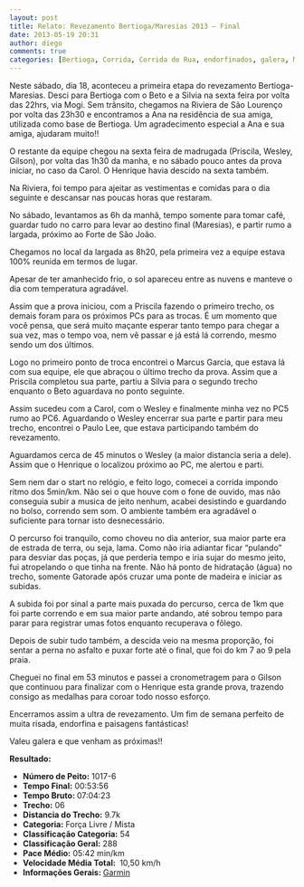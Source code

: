 ```yaml
---
layout: post
title: Relato: Revezamento Bertioga/Maresias 2013 – Final
date: 2013-05-19 20:31
author: diego
comments: true
categories: [Bertioga, Corrida, Corrida de Rua, endorfinados, galera, Maresias, revezamento]
---
```

Neste sábado, dia 18, aconteceu a primeira etapa do revezamento Bertioga-Maresias. Desci para Bertioga com o Beto e a Silvia na sexta feira por volta das 22hrs, via Mogi. Sem trânsito, chegamos na Riviera de São Lourenço por volta das 23h30 e encontramos a Ana na residência de sua amiga, utilizada como base de Bertioga. Um agradecimento especial a Ana e sua amiga, ajudaram muito!!

O restante da equipe chegou na sexta feira de madrugada (Priscila, Wesley, Gilson), por volta das 1h30 da manha, e no sábado pouco antes da prova iniciar, no caso da Carol. O Henrique havia descido na sexta também.

Na Riviera, foi tempo para ajeitar as vestimentas e comidas para o dia seguinte e descansar nas poucas horas que restaram.

No sábado, levantamos as 6h da manhã, tempo somente para tomar café, guardar tudo no carro para levar ao destino final (Maresias), e partir rumo a largada, próximo ao Forte de São João.
<div class="moldura"><a class="lightbox" href="http://www.diegoronan.com.br/diegoronan/wp-content/uploads/2013/05/img2.jpg"><img class="imgTitulo" alt="" src="http://www.diegoronan.com.br/diegoronan/wp-content/uploads/2013/05/img2.jpg" /></a></div>
Chegamos no local da largada as 8h20, pela primeira vez a equipe estava 100% reunida em termos de lugar.

Apesar de ter amanhecido frio, o sol apareceu entre as nuvens e manteve o dia com temperatura agradável.

Assim que a prova iniciou, com a Priscila fazendo o primeiro trecho, os demais foram para os próximos PCs para as trocas. É um momento que você pensa, que será muito maçante esperar tanto tempo para chegar a sua vez, mas o tempo voa, nem vê passar e já está lá correndo, mesmo sendo um dos últimos.

Logo no primeiro ponto de troca encontrei o Marcus Garcia, que estava lá com sua equipe, ele que abraçou o último trecho da prova. Assim que a Priscila completou sua parte, partiu a Silvia para o segundo trecho enquanto o Beto aguardava no ponto seguinte.

Assim sucedeu com a Carol, com o Wesley e finalmente minha vez no PC5 rumo ao PC6. Aguardando o Wesley encerrar sua parte e partir para meu trecho, encontrei o Paulo Lee, que estava participando também do revezamento.
<div class="moldura"><a class="lightbox" href="http://www.diegoronan.com.br/diegoronan/wp-content/uploads/2013/05/img1.jpg"><img class="imgTitulo" alt="" src="http://www.diegoronan.com.br/diegoronan/wp-content/uploads/2013/05/img1.jpg" /></a></div>
Aguardamos cerca de 45 minutos o Wesley (a maior distancia seria a dele). Assim que o Henrique o localizou próximo ao PC, me alertou e parti.

Sem nem dar o start no relógio, e feito logo, comecei a corrida impondo ritmo dos 5min/km. Não sei o que houve com o fone de ouvido, mas não conseguia subir a musica de jeito nenhum, acabei desistindo e guardando no bolso, correndo sem som. O ambiente também era agradável o suficiente para tornar isto desnecessário.

O percurso foi tranquilo, como choveu no dia anterior, sua maior parte era de estrada de terra, ou seja, lama. Como não iria adiantar ficar “pulando” para desviar das poças, já que perderia tempo e iria sujar do mesmo jeito, fui atropelando o que tinha na frente. Não há ponto de hidratação (água) no trecho, somente Gatorade após cruzar uma ponte de madeira e iniciar as subidas.
<div class="moldura"><a class="lightbox" href="http://www.diegoronan.com.br/diegoronan/wp-content/uploads/2013/05/603686_570547709635051_1094809964_n.jpg"><img class="imgTitulo" alt="" src="http://www.diegoronan.com.br/diegoronan/wp-content/uploads/2013/05/603686_570547709635051_1094809964_n.jpg" /></a></div>
A subida foi por sinal a parte mais puxada do percurso, cerca de 1km que foi parte correndo e em sua maior parte andando, até sobrou tempo para parar para registrar umas fotos enquanto recuperava o fôlego.

Depois de subir tudo também, a descida veio na mesma proporção, foi sentar a perna no asfalto e puxar forte até o final, que foi do km 7 ao 9 pela praia.

Cheguei no final em 53 minutos e passei a cronometragem para o Gilson que continuou para finalizar com o Henrique esta grande prova, trazendo consigo as medalhas para coroar todo nosso esforço.

Encerramos assim a ultra de revezamento. Um fim de semana perfeito de muita risada, endorfina e paisagens fantásticas!

Valeu galera e que venham as próximas!!

<strong>
Resultado:</strong>
<div class="moldura"><a class="lightbox cboxElement" href="http://www.diegoronan.com.br/diegoronan/wp-content/uploads/2013/05/bertiogamaresias_big.jpg"><img alt="" src="http://www.diegoronan.com.br/diegoronan/wp-content/uploads/2013/05/bertiogamaresias.jpg" /></a></div>
<ul>
	<li><strong>Número de Peito:</strong> 1017-6</li>
	<li><strong>Tempo Final:</strong> 00:53:56</li>
	<li><strong>Tempo Bruto: </strong>07:04:23</li>
	<li><strong>Trecho:</strong> 06</li>
	<li><strong>Distancia do Trecho:</strong> 9.7k</li>
	<li><strong>Categoria:</strong> Força Livre / Mista</li>
	<li><strong>Classificação Categoria:</strong> 54</li>
	<li><strong>Classificação Geral:</strong> 288</li>
	<li><strong>Pace Médio:</strong> 05:42 min/km</li>
	<li><strong>Velocidade Média Total: </strong> 10,50 km/h</li>
	<li><strong>Informações Gerais: </strong><a href="http://connect.garmin.com/activity/315287690" target="_blank">Garmin</a></li>
</ul>
